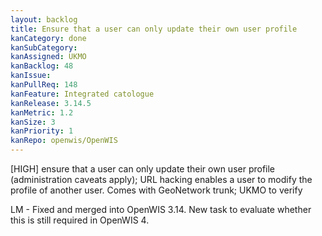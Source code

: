 ```yaml
---
layout: backlog
title: Ensure that a user can only update their own user profile
kanCategory: done
kanSubCategory: 
kanAssigned: UKMO
kanBacklog: 48
kanIssue: 
kanPullReq: 148
kanFeature: Integrated catologue
kanRelease: 3.14.5
kanMetric: 1.2
kanSize: 3
kanPriority: 1
kanRepo: openwis/OpenWIS
---
```

[HIGH] ensure that a user can only update their own user profile (administration caveats apply); URL hacking enables a user to modify the profile of another user. Comes with GeoNetwork trunk; UKMO to verify

LM - Fixed and merged into OpenWIS 3.14.  New task to evaluate whether this is still required in OpenWIS 4.